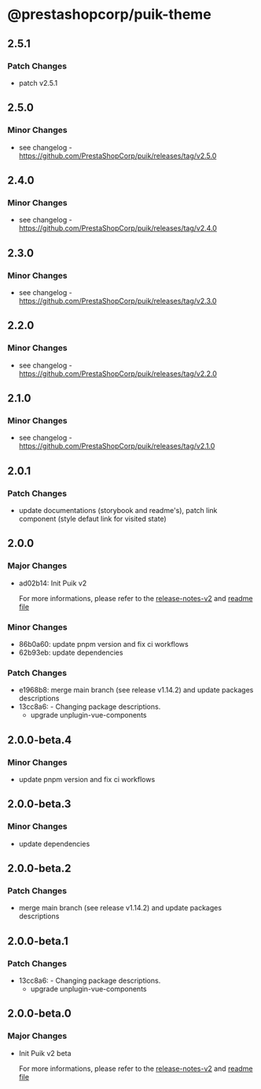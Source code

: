 # @prestashopcorp/puik-theme

## 2.5.1

### Patch Changes

- patch v2.5.1

## 2.5.0

### Minor Changes

- see changelog - https://github.com/PrestaShopCorp/puik/releases/tag/v2.5.0

## 2.4.0

### Minor Changes

- see changelog - https://github.com/PrestaShopCorp/puik/releases/tag/v2.4.0

## 2.3.0

### Minor Changes

- see changelog - https://github.com/PrestaShopCorp/puik/releases/tag/v2.3.0

## 2.2.0

### Minor Changes

- see changelog - https://github.com/PrestaShopCorp/puik/releases/tag/v2.2.0

## 2.1.0

### Minor Changes

- see changelog - https://github.com/PrestaShopCorp/puik/releases/tag/v2.1.0

## 2.0.1

### Patch Changes

- update documentations (storybook and readme's), patch link component (style defaut link for visited state)

## 2.0.0

### Major Changes

- ad02b14: Init Puik v2

  For more informations, please refer to the [release-notes-v2](../RELEASE-NOTES-V2.md) and [readme file](../RELEASE-NOTES-V2.md)

### Minor Changes

- 86b0a60: update pnpm version and fix ci workflows
- 62b93eb: update dependencies

### Patch Changes

- e1968b8: merge main branch (see release v1.14.2) and update packages descriptions
- 13cc8a6: - Changing package descriptions.
  - upgrade unplugin-vue-components

## 2.0.0-beta.4

### Minor Changes

- update pnpm version and fix ci workflows

## 2.0.0-beta.3

### Minor Changes

- update dependencies

## 2.0.0-beta.2

### Patch Changes

- merge main branch (see release v1.14.2) and update packages descriptions

## 2.0.0-beta.1

### Patch Changes

- 13cc8a6: - Changing package descriptions.
  - upgrade unplugin-vue-components

## 2.0.0-beta.0

### Major Changes

- Init Puik v2 beta

  For more informations, please refer to the [release-notes-v2](../RELEASE-NOTES-V2.md) and [readme file](../RELEASE-NOTES-V2.md)
